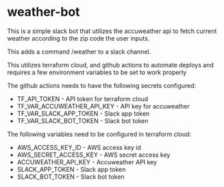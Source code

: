 # weather-bot
This is a simple slack bot that utilizes the accuweather api to fetch current weather according to the zip code the user inputs.

This adds a command /weather to a slack channel.

This utilizes terraform cloud, and github actions to automate deploys and requires a few environment variables to be set to work properly

The github actions needs to have the following secrets configured:
* TF_API_TOKEN - API token for terraform cloud
* TF_VAR_ACCUWEATHER_API_KEY - API key for accuweather
* TF_VAR_SLACK_APP_TOKEN - Slack app token
* TF_VAR_SLACK_BOT_TOKEN - Slack bot token

The following variables need to be configured in terraform cloud:
* AWS_ACCESS_KEY_ID - AWS access key id
* AWS_SECRET_ACCESS_KEY - AWS secret access key
* ACCUWEATHER_API_KEY - Accuweather API key
* SLACK_APP_TOKEN - Slack app token
* SLACK_BOT_TOKEN - Slack bot token